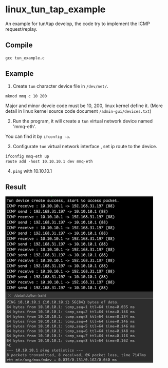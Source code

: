 # linux_tun_tap_example
An example for tun/tap develop, the code try to implement the ICMP request/replay.

## Compile

`gcc tun_example.c`

## Example 

1.  Create `tun` character device file in `/dev/net/`.

```
mknod mmq c 10 200
```

Major and minor devcie code must be 10, 200, linux kernel define it.
(More detail in linux kernel source code document `/admin-gui/devices.txt`)
  
  
  
2. Run the program, it will create a `tun` virtual network device named 'mmq-eth'.

You can find it by `ifconfig -a`.
  
  
  
3. Configurate `tun` virtual network interface , set ip route to the device.

```
ifconfig mmq-eth up
route add -host 10.10.10.1 dev mmq-eth
```



4. `ping` with 10.10.10.1

## Result 

![](https://raw.githubusercontent.com/Taaang/blog/master/assets/images/post_imgs/tuntap/5.png)

